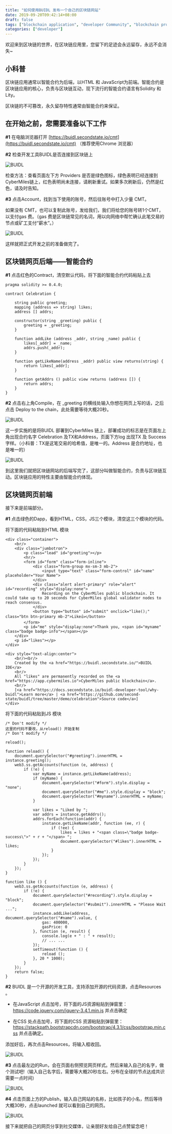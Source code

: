 ```yaml
---
title: "如何使用BUIDL 发布一个自己的区块链网站"
date: 2019-09-20T09:42:14+08:00
draft: false
tags: ["blockchain application", "developer Community", "blockchain programming"]
categories: ["developer"]
---
```


欢迎来到区块链的世界，在区块链应用里，您留下的足迹会永远留存，永远不会消失~

## 小科普

区块链应用通常以智能合约为后端，以HTML 和 JavaScript为前端。智能合约是区块链应用的核心，负责与区块链互动，现下流行的智能合约语言有Solidity 和Lity。

区块链的不可篡改，永久留存特性通常由智能合约来保证。

## 在开始之前，您需要准备以下工作

**#1** 在电脑浏览器打开 [https://buidl.secondstate.io/cmt](https://buidl.secondstate.io/cmt) （推荐使用Chrome 浏览器）

**#2** 检查开发工具BUIDL是否连接到区块链上

![BUIDL](/images/20190920-BUIDL-demo-01.png)

检查方法：查看页面左下方 Providers 是否是绿色图标，绿色表明已经连接到CyberMiles链上，红色表明尚未连接，请刷新重试。如果多次刷新后，仍然是红色，请及时告知。

**#3** 点击Account，找到当下使用的账号，然后往账号中打入少量 CMT。

如果没有 CMT，也可以复制此账号，发给我们，我们将给您的账号转1个CMT，以支付gas 费。（gas 费是区块链常见的名词，用以向网络中帮忙确认此笔交易的节点或矿工支付“薪水”。）

![BUIDL](/images/20190920-BUIDL-demo-02.png)

这样就把正式开发之前的准备做完了。

## 区块链网页后端——智能合约

**#1** 点击红色的Contract，清空默认代码，将下面的智能合约代码粘贴上去
```
pragma solidity >= 0.4.0;

contract Celebration {

    string public greeting;
    mapping (address => string) likes;
    address [] addrs;

    constructor(string _greeting) public {
        greeting = _greeting;
    }

    function addLike (address _addr, string _name) public {
        likes[_addr] = _name;
        addrs.push(_addr);
    }

    function getLikeName(address _addr) public view returns(string) {
        return likes[_addr];
    }

    function getAddrs () public view returns (address []) {
        return addrs;
    }
}
```

**#2** 点击右上角Compile，在 _greeting 的横线处输入你想在网页上写的话，之后点击 Deploy to the chain，此处需要等待大概20秒。

![BUIDL](/images/20190920-BUIDL-demo-03.png)

这一步实施的是将BUIDL 部署到CyberMiles 链上，部署成功的标志是在页面左上角出现合约名字 Celebration 及TX和Address，页面下方log 出现TX 及 Success 字样。（小科普：TX是这笔交易的哈希值，是唯一的。Address 是合约地址，也是唯一的）

![BUIDL](/images/20190920-BUIDL-demo-04.png)

到这里我们就把区块链网站的后端写完了，这部分叫做智能合约，负责与区块链互动。区块链应用的特性主要由智能合约体现。

## 区块链网页前端

接下来是前端部分。

**#1** 点击绿色的Dapp，看到HTML，CSS，JS三个模块，清空这三个模块的代码。

将下面的代码粘贴到HTML 模块

```
<div class="container">
    <br/>
    <div class="jumbotron">
        <p class="lead" id="greeting"></p>
        <hr/>
        <form id="form" class="form-inline">
            <div class="form-group mx-sm-3 mb-2">
                <input type="text" class="form-control" id="name" placeholder="Your Name">
            </div>
            <div class="alert alert-primary" role="alert" id="recording" style="display:none">
                Recording on the CyberMiles public blockchain. It could take up to 20 seconds for CyberMiles global validator nodes to reach consensus.
            </div>
            <button type="button" id="submit" onclick="like();" class="btn btn-primary mb-2">Like👍</button>
        </form>
        <p id="me" style="display:none">Thank you, <span id="myname" class="badge badge-info"></span></p>
    </div>
    <p id="likes"></p>
</div>

<div style="text-align:center">
    <br/><br/>
    Created by the <a href="https://buidl.secondstate.io/">BUIDL IDE</a>
    <br/>
    All "likes" are permanently recorded on the <a href="https://app.cybermiles.io">CyberMiles public blockchain</a>.
    <br/>
    [<a href="https://docs.secondstate.io/buidl-developer-tool/why-buidl">Learn more</a> | <a href="https://github.com/second-state/buidl/tree/master/demo/celebration">Source code</a>]
</div>
```

将下面的代码粘贴到JS 模块

```
/* Don't modify */
这里的代码不要改，从reload() 开始复制
/* Don't modify */

reload();

function reload() {
    document.querySelector("#greeting").innerHTML = instance.greeting();
    web3.ss.getAccounts(function (e, address) {
        if (!e) {
            var myName = instance.getLikeName(address);
            if (myName) {
                document.querySelector("#form").style.display = "none";
                document.querySelector("#me").style.display = "block";
                document.querySelector("#myname").innerHTML = myName;
            }
            
            var likes = "Liked by ";
            var addrs = instance.getAddrs();
            addrs.forEach(function(addr) {
                instance.getLikeName(addr, function (ee, r) {
                    if (!ee) {
                        likes = likes + "<span class=\"badge badge-success\">" + r + "</span> ";
                        document.querySelector("#likes").innerHTML = likes;
                    }
                });
            });
        }
    });
}

function like () {
    web3.ss.getAccounts(function (e, address) {
        if (!e) {
            document.querySelector("#recording").style.display = "block";
            document.querySelector("#submit").innerHTML = "Please Wait ...";
            instance.addLike(address, document.querySelector("#name").value, {
                gas: 400000,
                gasPrice: 0
            }, function (e, result) {
                console.log(e + " : " + result);
                // ... ...
            });
            setTimeout(function () {
                reload ();
            }, 20 * 1000);
        }
    });
    return false;
}
```

**#2** BUIDL 是一个开源的开发工具，支持添加开源的代码资源，点击Resources 。

* 在JavaScript 点击加号，将下面的JS资源粘贴到弹窗里：https://code.jquery.com/jquery-3.4.1.min.js 并点击确定

* 在CSS 处点击加号，将下面的CSS 资源粘贴到弹窗里：https://stackpath.bootstrapcdn.com/bootstrap/4.3.1/css/bootstrap.min.css 并点击确定。

添加好后，再次点击Resources，将输入框收回。

![BUIDL](/images/20190920-BUIDL-demo-06.png)

**#3** 点击最左边的Run，会在页面右侧预览网页样式。然后来输入自己的名字，做个测试吧!（输入自己名字后，需要等大概20秒左右。分布在全球的节点达成共识需要一点时间）

![BUIDL](/images/20190920-BUIDL-demo-07.png)

**#4** 点击页面上方的Publish，输入自己网站的名称，比如孩子的小名，然后等待大概30秒，点击launched 就可以看到自己的网页。

![BUIDL](/images/20190920-BUIDL-demo-08.png)

接下来就把自己的网页分享到社交媒体，让亲朋好友给自己点赞留念吧！
